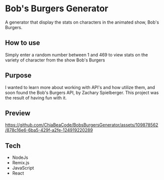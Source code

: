 # Bob's Burgers Generator

A generator that display the stats on characters in the animated show, Bob's Burgers.

## How to use

Simply enter a random number between 1 and 469 to view stats on the variety of character from the show Bob's Burgers

## Purpose

I wanted to learn more about working with API's and how utilize them, and soon found the Bob's Burgers API, by Zachary Spielberger. This project was the result of having fun with it.

## Preview


https://github.com/ChiaBeaCode/BobsBurgersGenerator/assets/109878562/878c16e6-6ba5-429f-a2fe-124919220289



## Tech

- NodeJs
- Remix.js
- JavaScript
- React
